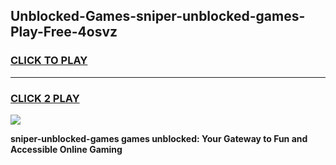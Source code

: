 
## Unblocked-Games-sniper-unblocked-games-Play-Free-4osvz
<h3>
<a href="https://premium76.site?title=sniper-unblocked-games&ref=17A">CLICK TO PLAY</a></h3>
<hr>

<h3>
<a href="https://premium76.site?title=sniper-unblocked-games&ref=17A">CLICK 2 PLAY</a>
  
</h3>

<a href="https://premium76.site?title=sniper-unblocked-games&ref=17A"><img src="https://clearcache.store/games.png"></a>


**sniper-unblocked-games games unblocked: Your Gateway to Fun and Accessible Online Gaming**

